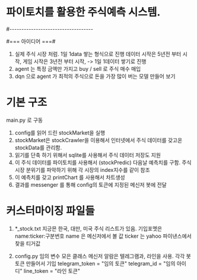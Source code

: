 # 파이토치를 활용한 주식예측 시스템.
#-----------------------------------

#=== 아이디어 ===#
1. 실제 주식 시장 처럼. 1일 1data 쌓는 형식으로 진행
   데이터 시작은 5년전 부터 시작,
   게임 시작은 3년전 부터 시작, -> 1일 1데이터 쌓기로 진행
2. agent 는 특정 금액만 가지고 buy / sell 로 주식 매수 매입
3. dqn 으로 agent 가 최적의 주식으로 돈을 가장 많이 버는 모델 만들어 보기

# 기본 구조
   main.py 로 구동
   1. config를 읽어 드린 stockMarket을 실행
   2. stockMarket은 stockCrawler을 이용해서 인터넷에서 주식 데이터를 
   갖고온 stockData를 관리함.
   3. 읽기를 단축 하기 위해서 sqlite를 사용해서 주식 데이터 저장도 지원
   4. 이 주식 데이터를 파이토치를 사용해서 (stockPredic) 다음날 예측치를 구함.
      주식 시장 분위기를 파악하기 위해 각 시장의 index지수를 같이 참조
   5. 이 예측치를 갖고 printChart 를 사용해서 차트생성
   6. 결과를 messenger 를 통해 config의 토큰에 지정된 메신저 봇에 전달

# 커스터마이징 파일들
1. *_stock.txt
    지긍믄 한국, 대만, 미국 주식 리스트가 있음.
    기입포멧은 name:ticker:구분번호
    name 은 메신저에서 볼 값
    ticker 는 yahoo 파이낸스에서 찾을 티거값

2. config.py 
   임의 변수 모은 클래스
   메신저 알람은 텔레그램과, 라인을 사용. 각각 봇 토큰 만들어서 기입
      telegram_token = "임의 토큰"
      telegram_id = "임의 아이디"
      line_token = "라인 토큰"
  

